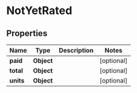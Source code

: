 
# NotYetRated

## Properties
Name | Type | Description | Notes
------------ | ------------- | ------------- | -------------
**paid** | **Object** |  |  [optional]
**total** | **Object** |  |  [optional]
**units** | **Object** |  |  [optional]



